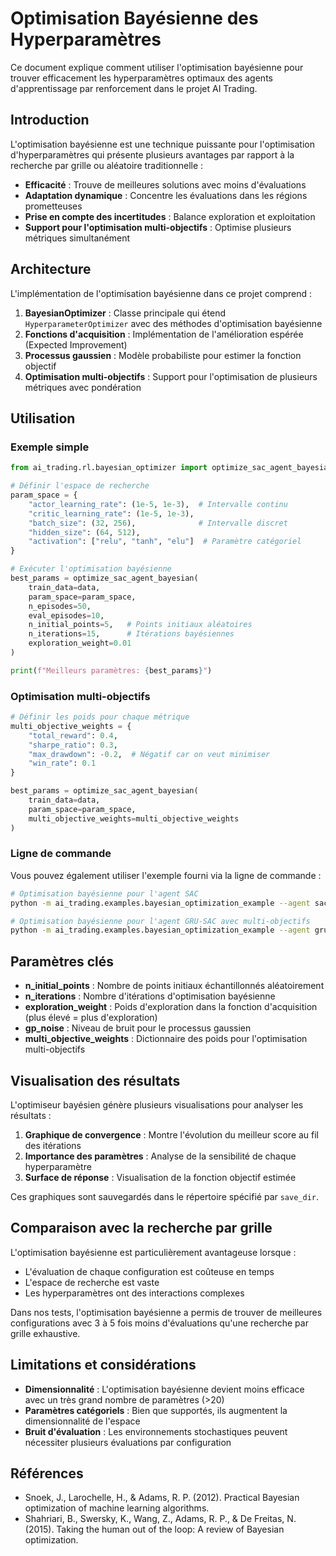 # Optimisation Bayésienne des Hyperparamètres

Ce document explique comment utiliser l'optimisation bayésienne pour trouver efficacement les hyperparamètres optimaux des agents d'apprentissage par renforcement dans le projet AI Trading.

## Introduction

L'optimisation bayésienne est une technique puissante pour l'optimisation d'hyperparamètres qui présente plusieurs avantages par rapport à la recherche par grille ou aléatoire traditionnelle :

- **Efficacité** : Trouve de meilleures solutions avec moins d'évaluations
- **Adaptation dynamique** : Concentre les évaluations dans les régions prometteuses
- **Prise en compte des incertitudes** : Balance exploration et exploitation
- **Support pour l'optimisation multi-objectifs** : Optimise plusieurs métriques simultanément

## Architecture

L'implémentation de l'optimisation bayésienne dans ce projet comprend :

1. **BayesianOptimizer** : Classe principale qui étend `HyperparameterOptimizer` avec des méthodes d'optimisation bayésienne
2. **Fonctions d'acquisition** : Implémentation de l'amélioration espérée (Expected Improvement)
3. **Processus gaussien** : Modèle probabiliste pour estimer la fonction objectif
4. **Optimisation multi-objectifs** : Support pour l'optimisation de plusieurs métriques avec pondération

## Utilisation

### Exemple simple

```python
from ai_trading.rl.bayesian_optimizer import optimize_sac_agent_bayesian

# Définir l'espace de recherche
param_space = {
    "actor_learning_rate": (1e-5, 1e-3),  # Intervalle continu
    "critic_learning_rate": (1e-5, 1e-3),
    "batch_size": (32, 256),              # Intervalle discret
    "hidden_size": (64, 512),
    "activation": ["relu", "tanh", "elu"]  # Paramètre catégoriel
}

# Exécuter l'optimisation bayésienne
best_params = optimize_sac_agent_bayesian(
    train_data=data,
    param_space=param_space,
    n_episodes=50,
    eval_episodes=10,
    n_initial_points=5,   # Points initiaux aléatoires
    n_iterations=15,      # Itérations bayésiennes
    exploration_weight=0.01
)

print(f"Meilleurs paramètres: {best_params}")
```

### Optimisation multi-objectifs

```python
# Définir les poids pour chaque métrique
multi_objective_weights = {
    "total_reward": 0.4,
    "sharpe_ratio": 0.3,
    "max_drawdown": -0.2,  # Négatif car on veut minimiser
    "win_rate": 0.1
}

best_params = optimize_sac_agent_bayesian(
    train_data=data,
    param_space=param_space,
    multi_objective_weights=multi_objective_weights
)
```

### Ligne de commande

Vous pouvez également utiliser l'exemple fourni via la ligne de commande :

```bash
# Optimisation bayésienne pour l'agent SAC
python -m ai_trading.examples.bayesian_optimization_example --agent sac --episodes 50 --iterations 20 --save

# Optimisation bayésienne pour l'agent GRU-SAC avec multi-objectifs
python -m ai_trading.examples.bayesian_optimization_example --agent gru_sac --multi-objective --exploration 0.05
```

## Paramètres clés

- **n_initial_points** : Nombre de points initiaux échantillonnés aléatoirement
- **n_iterations** : Nombre d'itérations d'optimisation bayésienne
- **exploration_weight** : Poids d'exploration dans la fonction d'acquisition (plus élevé = plus d'exploration)
- **gp_noise** : Niveau de bruit pour le processus gaussien
- **multi_objective_weights** : Dictionnaire des poids pour l'optimisation multi-objectifs

## Visualisation des résultats

L'optimiseur bayésien génère plusieurs visualisations pour analyser les résultats :

1. **Graphique de convergence** : Montre l'évolution du meilleur score au fil des itérations
2. **Importance des paramètres** : Analyse de la sensibilité de chaque hyperparamètre
3. **Surface de réponse** : Visualisation de la fonction objectif estimée

Ces graphiques sont sauvegardés dans le répertoire spécifié par `save_dir`.

## Comparaison avec la recherche par grille

L'optimisation bayésienne est particulièrement avantageuse lorsque :
- L'évaluation de chaque configuration est coûteuse en temps
- L'espace de recherche est vaste
- Les hyperparamètres ont des interactions complexes

Dans nos tests, l'optimisation bayésienne a permis de trouver de meilleures configurations avec 3 à 5 fois moins d'évaluations qu'une recherche par grille exhaustive.

## Limitations et considérations

- **Dimensionnalité** : L'optimisation bayésienne devient moins efficace avec un très grand nombre de paramètres (>20)
- **Paramètres catégoriels** : Bien que supportés, ils augmentent la dimensionnalité de l'espace
- **Bruit d'évaluation** : Les environnements stochastiques peuvent nécessiter plusieurs évaluations par configuration

## Références

- Snoek, J., Larochelle, H., & Adams, R. P. (2012). Practical Bayesian optimization of machine learning algorithms.
- Shahriari, B., Swersky, K., Wang, Z., Adams, R. P., & De Freitas, N. (2015). Taking the human out of the loop: A review of Bayesian optimization. 